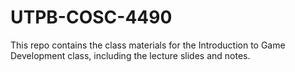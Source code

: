 # UTPB-COSC-4490
This repo contains the class materials for the Introduction to Game Development class, including the lecture slides and notes.
